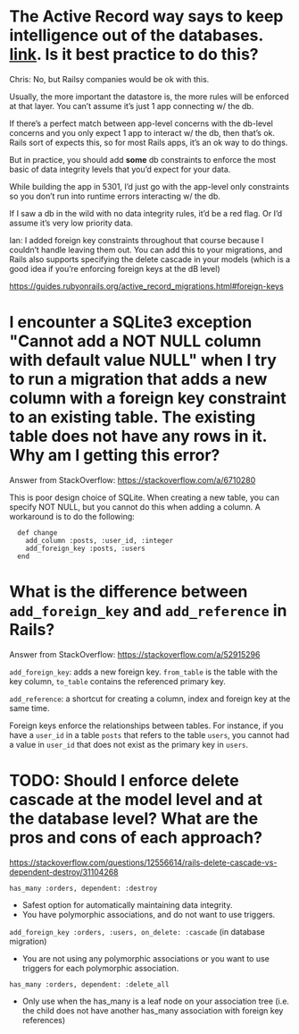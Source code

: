 # The Active Record way says to keep intelligence out of the databases. [link](https://guides.rubyonrails.org/active_record_migrations.html#active-record-and-referential-integrity). Is it best practice to do this?

Chris:
No, but Railsy companies would be ok with this.

Usually, the more important the datastore is, the more rules will be enforced at that layer. You can’t assume it’s just 1 app connecting w/ the db.

If there’s a perfect match between app-level concerns with the db-level concerns and you only expect 1 app to interact w/ the db, then that’s ok. Rails sort of expects this, so for most Rails apps, it’s an ok way to do things.

But in practice, you should add **some** db constraints to enforce the most basic of data integrity levels that you’d expect for your data.

While building the app in 5301, I’d just go with the app-level only constraints so you don’t run into runtime errors interacting w/ the db.

If I saw a db in the wild with no data integrity rules, it’d be a red flag. Or I’d assume it’s very low priority data.

Ian:
I added foreign key constraints throughout that course because I couldn’t handle leaving them out. You can add this to your migrations, and Rails also supports specifying the delete cascade in your models (which is a good idea if you’re enforcing foreign keys at the dB level)

https://guides.rubyonrails.org/active_record_migrations.html#foreign-keys

# I encounter a SQLite3 exception "Cannot add a NOT NULL column with default value NULL" when I try to run a migration that adds a new column with a foreign key constraint to an existing table. The existing table does not have any rows in it. Why am I getting this error?

Answer from StackOverflow: https://stackoverflow.com/a/6710280

This is poor design choice of SQLite. When creating a new table, you can specify NOT NULL, but you cannot do this when adding a column. A workaround is to do the following:
```
  def change
    add_column :posts, :user_id, :integer
    add_foreign_key :posts, :users
  end
```

# What is the difference between `add_foreign_key` and `add_reference` in Rails?

Answer from StackOverflow: https://stackoverflow.com/a/52915296

`add_foreign_key`: adds a new foreign key. `from_table` is the table with the key column, `to_table` contains the referenced primary key.

`add_reference`: a shortcut for creating a column, index and foreign key at the same time.

Foreign keys enforce the relationships between tables. For instance, if you have a `user_id` in a table `posts` that refers to the table `users`, you cannot had a value in `user_id` that does not exist as the primary key in `users`.

# TODO: Should I enforce delete cascade at the model level and at the database level? What are the pros and cons of each approach?
https://stackoverflow.com/questions/12556614/rails-delete-cascade-vs-dependent-destroy/31104268

`has_many :orders, dependent: :destroy`
- Safest option for automatically maintaining data integrity.
- You have polymorphic associations, and do not want to use triggers.

`add_foreign_key :orders, :users, on_delete: :cascade` (in database migration)
- You are not using any polymorphic associations or you want to use triggers for each polymorphic association.

`has_many :orders, dependent: :delete_all`
- Only use when the has_many is a leaf node on your association tree (i.e. the child does not have another has_many association with foreign key references)
